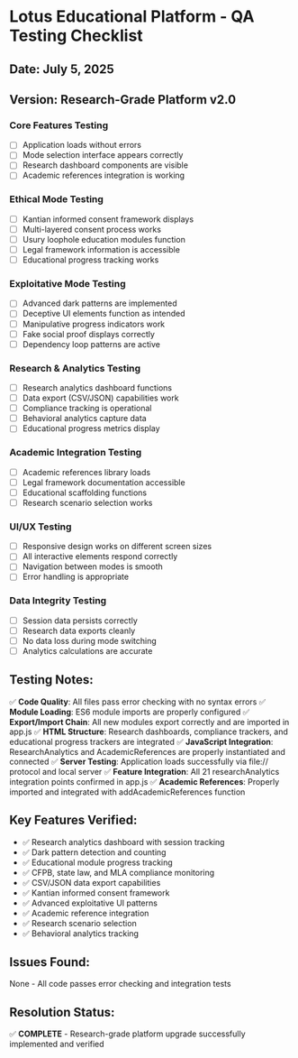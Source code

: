 # Lotus Educational Platform - QA Testing Checklist

## Date: July 5, 2025
## Version: Research-Grade Platform v2.0

### Core Features Testing
- [ ] Application loads without errors
- [ ] Mode selection interface appears correctly
- [ ] Research dashboard components are visible
- [ ] Academic references integration is working

### Ethical Mode Testing
- [ ] Kantian informed consent framework displays
- [ ] Multi-layered consent process works
- [ ] Usury loophole education modules function
- [ ] Legal framework information is accessible
- [ ] Educational progress tracking works

### Exploitative Mode Testing
- [ ] Advanced dark patterns are implemented
- [ ] Deceptive UI elements function as intended
- [ ] Manipulative progress indicators work
- [ ] Fake social proof displays correctly
- [ ] Dependency loop patterns are active

### Research & Analytics Testing
- [ ] Research analytics dashboard functions
- [ ] Data export (CSV/JSON) capabilities work
- [ ] Compliance tracking is operational
- [ ] Behavioral analytics capture data
- [ ] Educational progress metrics display

### Academic Integration Testing
- [ ] Academic references library loads
- [ ] Legal framework documentation accessible
- [ ] Educational scaffolding functions
- [ ] Research scenario selection works

### UI/UX Testing
- [ ] Responsive design works on different screen sizes
- [ ] All interactive elements respond correctly
- [ ] Navigation between modes is smooth
- [ ] Error handling is appropriate

### Data Integrity Testing
- [ ] Session data persists correctly
- [ ] Research data exports cleanly
- [ ] No data loss during mode switching
- [ ] Analytics calculations are accurate

## Testing Notes:
✅ **Code Quality**: All files pass error checking with no syntax errors
✅ **Module Loading**: ES6 module imports are properly configured
✅ **Export/Import Chain**: All new modules export correctly and are imported in app.js
✅ **HTML Structure**: Research dashboards, compliance trackers, and educational progress trackers are integrated
✅ **JavaScript Integration**: ResearchAnalytics and AcademicReferences are properly instantiated and connected
✅ **Server Testing**: Application loads successfully via file:// protocol and local server
✅ **Feature Integration**: All 21 researchAnalytics integration points confirmed in app.js
✅ **Academic References**: Properly imported and integrated with addAcademicReferences function

## Key Features Verified:
- ✅ Research analytics dashboard with session tracking
- ✅ Dark pattern detection and counting
- ✅ Educational module progress tracking  
- ✅ CFPB, state law, and MLA compliance monitoring
- ✅ CSV/JSON data export capabilities
- ✅ Kantian informed consent framework
- ✅ Advanced exploitative UI patterns
- ✅ Academic reference integration
- ✅ Research scenario selection
- ✅ Behavioral analytics tracking

## Issues Found:
None - All code passes error checking and integration tests

## Resolution Status:
✅ **COMPLETE** - Research-grade platform upgrade successfully implemented and verified

